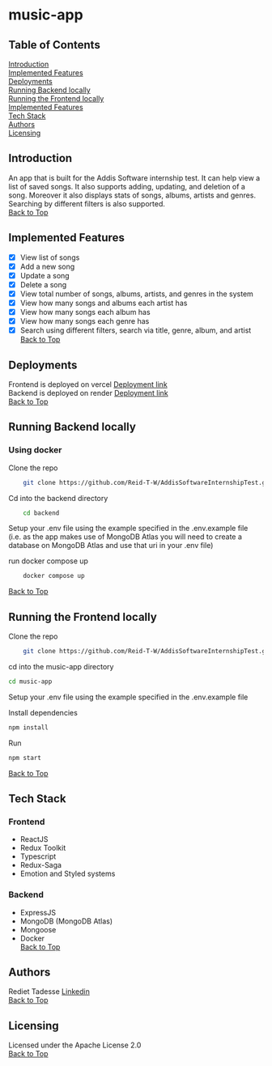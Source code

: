 # music-app  
## Table of Contents  
[Introduction](#introduction)  
[Implemented Features](#implemented-features)  
[Deployments](#deployments)  
[Running Backend locally  ](#running-backend-locally)  
[Running the Frontend locally](#running-the-frontend-locally)  
[Implemented Features](https://github.com/Reid-T-W/ReConnect#implemented-features)  
[Tech Stack](#tech-stack)  
[Authors](#authors)  
[Licensing](#licensing)  

## Introduction  
An app that is built for the Addis Software internship test. It can help view a list of saved songs. It also supports adding, updating, and deletion of a song. Moreover it also displays stats of songs, albums, artists and genres. Searching by
different filters is also supported.  
[Back to Top](#table-of-contents) 
## Implemented Features  
- [x] View list of songs
- [x] Add a new song  
- [x] Update a song
- [x] Delete a song  
- [x] View total number of songs, albums, artists, and genres in the system
- [x] View how many songs and albums each artist has
- [x] View how many songs each album has
- [x] View how many songs each genre has
- [x] Search using different filters, search via title, genre, album, and artist  
[Back to Top](#table-of-contents) 

## Deployments   
Frontend is deployed on vercel [Deployment link](https://addis-software-internship-test.vercel.app/)  
Backend is deployed on render [Deployment link](https://addissoftwareinternshiptest-reid-t-w.onrender.com/api/v1)  
[Back to Top](#table-of-contents) 

## Running Backend locally  
### Using docker
Clone the repo  
```bash
    git clone https://github.com/Reid-T-W/AddisSoftwareInternshipTest.git  
```
Cd into the backend directory  
```bash
    cd backend  
```

Setup your .env file using the example specified in the .env.example file  
(i.e. as the app makes use of MongoDB Atlas you will need to create a database on MongoDB Atlas and use that uri in your .env file)    

run docker compose up  
```bash
    docker compose up  
```  
[Back to Top](#table-of-contents) 

## Running the Frontend locally
Clone the repo  
```bash
    git clone https://github.com/Reid-T-W/AddisSoftwareInternshipTest.git  
```
cd into the music-app directory  
```bash
cd music-app
```  
Setup your .env file using the example specified in the .env.example file  
  
Install dependencies  
```bash
npm install
```
Run  
```bash
npm start
```  
[Back to Top](#table-of-contents) 
## Tech Stack
### Frontend
- ReactJS
- Redux Toolkit  
- Typescript  
- Redux-Saga  
- Emotion and Styled systems   

### Backend
- ExpressJS  
- MongoDB (MongoDB Atlas)
- Mongoose  
- Docker   
[Back to Top](#table-of-contents) 
## Authors  
Rediet Tadesse [Linkedin](https://www.linkedin.com/in/rediet-tadesse-43209013b/)   
[Back to Top](#table-of-contents) 

## Licensing  
Licensed under the Apache License 2.0  
[Back to Top](#table-of-contents) 
